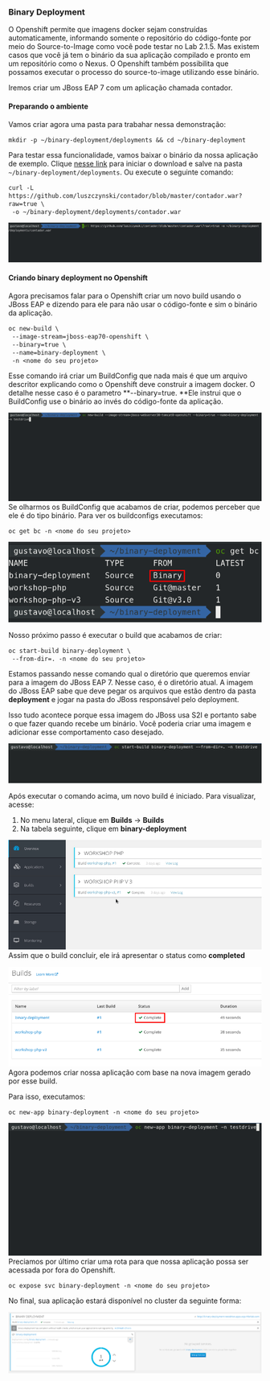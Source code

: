 ### Binary Deployment

O Openshift permite que imagens docker sejam construídas automaticamente, informando somente o repositório do código-fonte por meio do Source-to-Image como você pode testar no Lab 2.1.5. Mas existem casos que você já tem o binário da sua aplicação compilado e pronto em um repositório como o Nexus. O Openshift também possibilita que possamos executar o processo do source-to-image utilizando esse binário.

Iremos criar um JBoss EAP 7 com um aplicação chamada contador.

#### Preparando o ambiente

Vamos criar agora uma pasta para trabahar nessa demonstração:

```
mkdir -p ~/binary-deployment/deployments && cd ~/binary-deployment
```

Para testar essa funcionalidade, vamos baixar o binário da nossa aplicação de exemplo. Clique [nesse link](https://github.com/luszczynski/contador/blob/master/contador.war?raw=true) para iniciar o download e salve na pasta `~/binary-deployment/deployments`. Ou execute o seguinte comando:

```
curl -L https://github.com/luszczynski/contador/blob/master/contador.war?raw=true \
 -o ~/binary-deployment/deployments/contador.war
```

![](/assets/show-contador.gif)

#### Criando binary deployment no Openshift

Agora precisamos falar para o Openshift criar um novo build usando o JBoss EAP e dizendo para ele para não usar o código-fonte e sim o binário da aplicação.

```
oc new-build \
 --image-stream=jboss-eap70-openshift \
 --binary=true \
 --name=binary-deployment \
 -n <nome do seu projeto>
```

Esse comando irá criar um BuildConfig que nada mais é que um arquivo descritor explicando como o Openshift deve construir a imagem docker. O detalhe nesse caso é o parametro **--binary=true. **Ele instrui que o BuildConfig use o binário ao invés do código-fonte da aplicação.

![](/assets/bc-binary.gif)Se olharmos os BuildConfig que acabamos de criar, podemos perceber que ele é do tipo binário. Para ver os buildconfigs executamos:

```
oc get bc -n <nome do seu projeto>
```

![](/assets/Selection_057.png)

Nosso próximo passo é executar o build que acabamos de criar:

```
oc start-build binary-deployment \
 --from-dir=. -n <nome do seu projeto>
```

Estamos passando nesse comando qual o diretório que queremos enviar para a imagem do JBoss EAP 7. Nesse caso, é o diretório atual. A imagem do JBoss EAP sabe que deve pegar os arquivos que estão dentro da pasta **deployment** e jogar na pasta do JBoss responsável pelo deployment.

Isso tudo acontece porque essa imagem do JBoss usa S2I e portanto sabe o que fazer quando recebe um binário. Você poderia criar uma imagem e adicionar esse comportamento caso desejado.

![](/assets/start-build.gif)

Após executar o comando acima, um novo build é iniciado. Para visualizar, acesse:

1. No menu lateral, clique em **Builds** -&gt; **Builds**
2. Na tabela seguinte, clique em **binary-deployment**

![](/assets/access-build.gif)Assim que o build concluir, ele irá apresentar o status como **completed**

![](/assets/Selection_058.png)Agora podemos criar nossa aplicação com base na nova imagem gerado por esse build.

Para isso, executamos:

```
oc new-app binary-deployment -n <nome do seu projeto>
```

![](/assets/new-app-binary-deployment.gif)Preciamos por último criar uma rota para que nossa aplicação possa ser acessada por fora do Openshift.

```
oc expose svc binary-deployment -n <nome do seu projeto>
```

No final, sua aplicação estará disponível no cluster da seguinte forma:

![](/assets/Selection_059.png)

